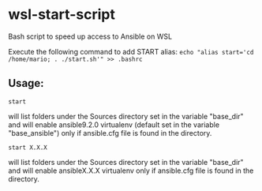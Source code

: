 # wsl-start-script

Bash script to speed up access to Ansible on WSL

Execute the following command to add START alias:
`echo "alias start='cd /home/mario; . ./start.sh'" >> .bashrc`

## Usage:

`start`

will list folders under the Sources directory set in the variable "base_dir"
and will enable ansible9.2.0 virtualenv (default set in the variable "base_ansible") only if ansible.cfg file is found in the directory.

`start X.X.X`

will list folders under the Sources directory set in the variable "base_dir"
and will enable ansibleX.X.X virtualenv only if ansible.cfg file is found in the directory.